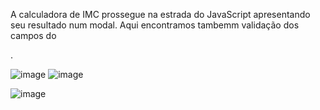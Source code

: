 A calculadora de IMC prossegue na estrada do JavaScript apresentando seu resultado num modal. Aqui encontramos tambemm validação dos campos do <form>.

![image](https://github.com/user-attachments/assets/9e2b4fa5-d80c-4b7d-9236-fec22c0c397a)
![image](https://github.com/user-attachments/assets/835601cc-4968-41df-9049-ea81e5f63a74)

![image](https://github.com/user-attachments/assets/624985de-36e0-418a-b7a3-e930648c9536)
